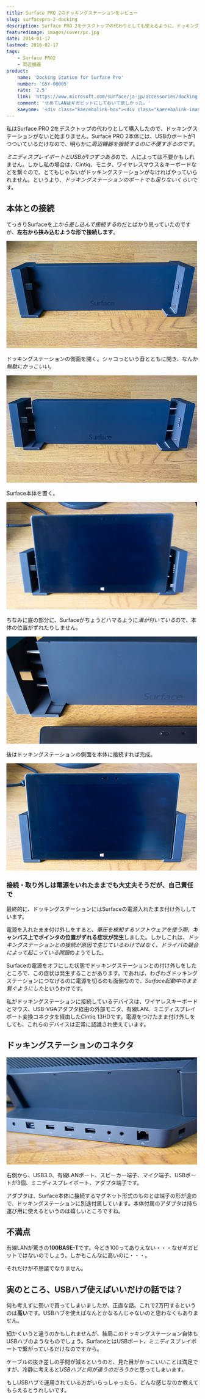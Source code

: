 ```yaml
---
title: Surface PRO 2のドッキングステーションをレビュー
slug: surfacepro-2-docking
description: Surface PRO 2をデスクトップの代わりとしても使えるように、ドッキングステーションを購入しました。微妙にかっこいいギミックですが、有線LANが100Mという残念な仕様です。USBハブを使えば済む話なのかもしれないなと思いました。
featuredimage: images/cover/pc.jpg
date: 2014-01-17
lastmod: 2016-02-17
tags: 
    - Surface PRO2
    - 周辺機器
product:
    name: 'Docking Station for Surface Pro'
    number: 'G5Y-00005'
    rate: '2.5'
    link: 'https://www.microsoft.com/surface/ja-jp/accessories/docking-station'
    comment: 'せめてLANはギガビットにしておいて欲しかった。'
    kaeyome: '<div class="kaerebalink-box"><div class="kaerebalink-image"><a href="https://www.amazon.co.jp/exec/obidos/ASIN/B00HO06X5U/illusionspace-22/ref=nosim/" rel="nofollow" target="_blank"><img src="https://ecx.images-amazon.com/images/I/314YgD7s5wL._SL160_.jpg" style="border: none;" /></a></div><div class="kaerebalink-info"><div class="kaerebalink-name"><a href="https://www.amazon.co.jp/exec/obidos/ASIN/B00HO06X5U/illusionspace-22/ref=nosim/" rel="nofollow" target="_blank">Docking station for Surface Pro</a><div class="kaerebalink-powered-date">posted with <a href="https://kaereba.com" rel="nofollow" target="_blank">カエレバ</a></div></div><div class="kaerebalink-detail"> Microsoft     </div><div class="kaerebalink-link1"><div class="shoplinkamazon"><a href="https://www.amazon.co.jp/gp/search?keywords=Surface%20pro%20%83h%83b%83L%83%93%83O%83X%83e%81%5B%83V%83%87%83%93&__mk_ja_JP=%83J%83%5E%83J%83i&tag=illusionspace-22" rel="nofollow" target="_blank" title="アマゾン" >Amazonで購入</a></div><div class="shoplinkrakuten"><a href="https://hb.afl.rakuten.co.jp/hgc/0e95387f.f2aef20d.0e953880.25e412bd/?pc=http%3A%2F%2Fsearch.rakuten.co.jp%2Fsearch%2Fmall%2FSurface%2520pro%2520%25E3%2583%2589%25E3%2583%2583%25E3%2582%25AD%25E3%2583%25B3%25E3%2582%25B0%25E3%2582%25B9%25E3%2583%2586%25E3%2583%25BC%25E3%2582%25B7%25E3%2583%25A7%25E3%2583%25B3%2F-%2Ff.1-p.1-s.1-sf.0-st.A-v.2%3Fx%3D0%26scid%3Daf_ich_link_urltxt%26m%3Dhttp%3A%2F%2Fm.rakuten.co.jp%2F" rel="nofollow" target="_blank" title="楽天市場" >楽天市場で購入</a></div></div></div><div class="booklink-footer" style="clear: left"></div></div>'
---
```


私はSurface PRO 2をデスクトップの代わりとして購入したので、ドッキングステーションがないと始まりません。Surface PRO 2本体には、USBのポートが1つついているだけなので、明らかに<em>周辺機器を接続するのに不便すぎるのです</em>。

<em>ミニディスプレイポートとUSBが1つずつある</em>ので、人によっては不要かもしれません。しかし私の場合は、Cintiq、モニタ、ワイヤレスマウス＆キーボードなどを繋ぐので、とてもじゃないがドッキングステーションがなければやっていられません。というより、<em>ドッキングステーションのポートでも足りないくらい</em>です。

## 本体との接続

てっきりSurfaceを<em>上から差し込んで接続する</em>のだとばかり思っていたのですが、<strong>左右から挟み込むような形で接続します</strong>。

![Surfaceドッキングステーション1](P1161994.jpg)

ドッキングステーションの側面を開く。シャコっという音とともに開き、なんか<em>無駄にかっこいい</em>。

![Surfaceドッキングステーション2　開く](P1161995.jpg)

Surface本体を置く。

![Surfaceドッキングステーション3　置く](P1161996.jpg)

ちなみに底の部分に、Surfaceがちょうどハマるように<em>溝が付いている</em>ので、本体の位置がずれたりしません。

![Surfaceドッキングステーション　溝](P1162000.jpg)

後はドッキングステーションの側面を本体に接続すれば完成。

![Surfaceドッキングステーション4　ドッキング](P1161997.jpg)


### 接続・取り外しは電源をいれたままでも大丈夫そうだが、自己責任で


最終的に、ドッキングステーションにはSurfaceの電源入れたまま付け外ししています。

電源を入れたまま付け外しをすると、<em>筆圧を検知するソフトウェアを使う際</em>、<strong>キャンバス上でポインタの位置がずれる症状が発生</strong>しました。しかしこれは、<em>ドッキングステーションとの接続が原因で生じているわけではなく、ドライバの競合によって起こっている問題</em>のようでした。

Surfaceの電源をオフにした状態でドッキングステーションとの付け外しをしたところで、この症状は発生することがあります。であれば、わざわざドッキングステーションにつなげるのに電源を切るのも面倒なので、<em>Surface起動中のまま繋ぐようにした</em>というわけです。

私がドッキングステーションに接続しているデバイスは、ワイヤレスキーボードとマウス、USB-VGAアダプタ経由の外部モニタ、有線LAN、ミニディスプレイポート変換コネクタを経由したCintiq 13HDです。電源をつけたまま付け外しをしても、これらのデバイスは正常に認識され使えています。


## ドッキングステーションのコネクタ


![Surfaceドッキングステーション　背面コネクタ](P1161999.jpg)

右側から、USB3.0、有線LANポート、スピーカー端子、マイク端子、USBポートが3個、ミニディスプレイポート、アダプタ端子です。

アダプタは、Surface本体に接続するマグネット形式のものとは端子の形が違ので、ドッキングステーションに別途付属しています。本体付属のアダプタは持ち運び用に使えるというのは嬉しいところですね。


## 不満点


有線LANが驚きの<strong>100BASE-T</strong>です。今どき100ってありえない・・・なぜギガビットではないのでしょう。しかもこんなに高いのに・・・。

それだけが不思議でなりません。


## 実のところ、USBハブ使えばいいだけの話では？


何も考えずに勢いで買ってしまいましたが、正直な話、これで2万円するというのは<strong>高い</strong>です。USBハブを使えばなんとかなるんじゃないのと思わなくもありません。

細かくいうと違うのかもしれませんが、結局このドッキングステーション自体もUSBハブのようなものでしょう。SurfaceとはUSBポート、ミニディスプレイポートで繋がっているだけなのですから。

ケーブルの抜き差しの手間が減るというのと、見た目がかっこいいことは満足ですが、冷静に考えると<em>USBハブと何が違うのだろうか</em>と思ってしまいます。

もしUSBハブで運用されている方がいらっしゃったら、どんな感じなのか教えてもらえるとうれしいです。


  